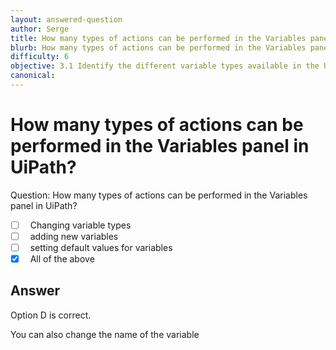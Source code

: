 ```yaml
---
layout: answered-question
author: Serge
title: How many types of actions can be performed in the Variables panel in UiPath?
blurb: How many types of actions can be performed in the Variables panel in UiPath?
difficulty: 6
objective: 3.1 Identify the different variable types available in the UiPath Studio Variables panel
canonical: 
---
```


<h1>How many types of actions can be performed in the Variables panel in UiPath?</h1>

Question:  How many types of actions can be performed in the Variables panel in UiPath?

 - [ ] &nbsp;  Changing variable types
 - [ ] &nbsp;  adding new variables
 - [ ] &nbsp;  setting default values for variables
 - [X] &nbsp;  All of the above

## Answer

Option D is correct.

You can also change the name of the variable


